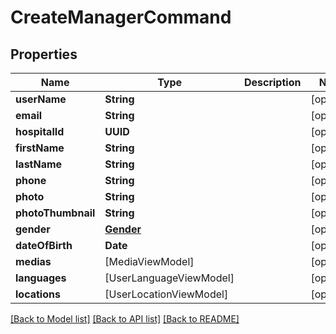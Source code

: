 # CreateManagerCommand

## Properties
Name | Type | Description | Notes
------------ | ------------- | ------------- | -------------
**userName** | **String** |  | [optional] 
**email** | **String** |  | [optional] 
**hospitalId** | **UUID** |  | [optional] 
**firstName** | **String** |  | [optional] 
**lastName** | **String** |  | [optional] 
**phone** | **String** |  | [optional] 
**photo** | **String** |  | [optional] 
**photoThumbnail** | **String** |  | [optional] 
**gender** | [**Gender**](Gender.md) |  | [optional] 
**dateOfBirth** | **Date** |  | [optional] 
**medias** | [MediaViewModel] |  | [optional] 
**languages** | [UserLanguageViewModel] |  | [optional] 
**locations** | [UserLocationViewModel] |  | [optional] 

[[Back to Model list]](../README.md#documentation-for-models) [[Back to API list]](../README.md#documentation-for-api-endpoints) [[Back to README]](../README.md)



